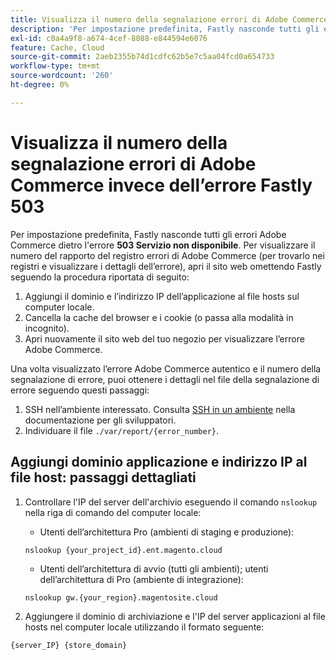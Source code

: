 ```yaml
---
title: Visualizza il numero della segnalazione errori di Adobe Commerce invece dell’errore Fastly 503
description: 'Per impostazione predefinita, Fastly nasconde tutti gli errori Adobe Commerce dietro l’errore **503 Service Unavailable**. Per visualizzare il numero del rapporto del registro errori di Adobe Commerce (per trovarlo nei registri e visualizzare i dettagli dell’errore), apri il sito web omettendo Fastly seguendo la procedura riportata di seguito:'
exl-id: c0a4a9f8-a674-4cef-8088-e844594e6076
feature: Cache, Cloud
source-git-commit: 2aeb2355b74d1cdfc62b5e7c5aa04fcd0a654733
workflow-type: tm+mt
source-wordcount: '260'
ht-degree: 0%

---
```


# Visualizza il numero della segnalazione errori di Adobe Commerce invece dell’errore Fastly 503

Per impostazione predefinita, Fastly nasconde tutti gli errori Adobe Commerce dietro l&#39;errore **503 Servizio non disponibile**. Per visualizzare il numero del rapporto del registro errori di Adobe Commerce (per trovarlo nei registri e visualizzare i dettagli dell’errore), apri il sito web omettendo Fastly seguendo la procedura riportata di seguito:

1. Aggiungi il dominio e l’indirizzo IP dell’applicazione al file hosts sul computer locale.
1. Cancella la cache del browser e i cookie (o passa alla modalità in incognito).
1. Apri nuovamente il sito web del tuo negozio per visualizzare l’errore Adobe Commerce.

Una volta visualizzato l’errore Adobe Commerce autentico e il numero della segnalazione di errore, puoi ottenere i dettagli nel file della segnalazione di errore seguendo questi passaggi:

1. SSH nell’ambiente interessato. Consulta [SSH in un ambiente](https://experienceleague.adobe.com/en/docs/commerce-cloud-service/user-guide/develop/secure-connections) nella documentazione per gli sviluppatori.
1. Individuare il file `./var/report/{error_number}`.

## Aggiungi dominio applicazione e indirizzo IP al file host: passaggi dettagliati

1. Controllare l&#39;IP del server dell&#39;archivio eseguendo il comando `nslookup` nella riga di comando del computer locale:
   * Utenti dell’architettura Pro (ambienti di staging e produzione):

   ```
   nslookup {your_project_id}.ent.magento.cloud
   ```

   * Utenti dell’architettura di avvio (tutti gli ambienti); utenti dell’architettura di Pro (ambiente di integrazione):

   ```
   nslookup gw.{your_region}.magentosite.cloud
   ```

1. Aggiungere il dominio di archiviazione e l&#39;IP del server applicazioni al file hosts nel computer locale utilizzando il formato seguente:

```
{server_IP} {store_domain}
```
